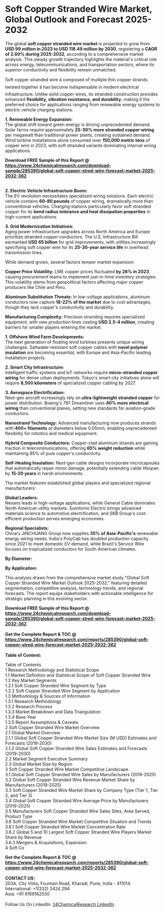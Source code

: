 <h1>Soft Copper Stranded Wire Market, Global Outlook and Forecast 2025-2032</h1><p>The global <strong>soft copper stranded wire market</strong> is projected to grow from <strong>USD 99 million in 2023 to USD 118.49 million by 2030</strong>, registering a <strong>CAGR of 2.60% during 2025-2032</strong>, according to a comprehensive market analysis. This steady growth trajectory highlights the material's critical role across energy, telecommunications, and transportation sectors, where its superior conductivity and flexibility remain unmatched.</p><p>Soft copper stranded wire â composed of multiple thin copper strands twisted together â has become indispensable in modern electrical infrastructure. Unlike solid copper wires, its stranded construction provides enhanced <strong>flexibility, vibration resistance, and durability</strong>, making it the preferred choice for applications ranging from renewable energy systems to electric vehicle charging stations.</p><p><strong>1. Renewable Energy Expansion:</strong><br>
The global shift toward green energy is driving unprecedented demand. Solar farms require approximately <strong>25-30% more stranded copper wiring</strong> per megawatt than traditional power plants, creating sustained demand. Wind turbine installations alone consumed over <strong>150,000 metric tons</strong> of copper wire in 2023, with soft stranded variants dominating internal wiring applications.</p><div><b>Download FREE Sample of this Report @ 
            <a href="https://www.24chemicalresearch.com/download-sample/285390/global-soft-copper-stred-wire-forecast-market-2025-2032-362">
            https://www.24chemicalresearch.com/download-sample/285390/global-soft-copper-stred-wire-forecast-market-2025-2032-362</a></b></div><br><p><strong>2. Electric Vehicle Infrastructure Boom:</strong><br>
The EV revolution necessitates specialized wiring solutions. Each electric vehicle contains <strong>60-80 pounds</strong> of copper wiring, dramatically more than conventional vehicles. Charging stations particularly favor soft stranded copper for its <strong>bend radius tolerance and heat dissipation properties</strong> in high-current applications.</p><p><strong>3. Grid Modernization Initiatives:</strong><br>
Aging power infrastructure upgrades across North America and Europe prioritize stranded copper conductors. The U.S. Infrastructure Bill earmarked <strong>USD 65 billion</strong> for grid improvements, with utilities increasingly specifying soft copper wire for its <strong>25-30-year service life</strong> in overhead transmission lines.</p><p>While demand grows, several factors temper market expansion:</p><p><strong>Copper Price Volatility:</strong> LME copper prices fluctuated <strong>by 28% in 2023</strong>, causing procurement teams to implement just-in-time inventory strategies. This volatility stems from geopolitical factors affecting major copper producers like Chile and Peru.</p><p><strong>Aluminum Substitution Threats:</strong> In low-voltage applications, aluminum conductors now capture <strong>18-22% of the market</strong> due to cost advantages, though they lack copper's conductivity and durability.</p><p><strong>Manufacturing Complexity:</strong> Precision stranding requires specialized equipment, with new production lines costing <strong>USD 2.5-4 million</strong>, creating barriers for smaller players entering the market.</p><p><strong>1. Offshore Wind Farm Developments:</strong><br>
The next generation of floating wind turbines presents unique wiring challenges. Saltwater-resistant soft copper cables with <strong>novel polymer insulation</strong> are becoming essential, with Europe and Asia-Pacific leading installation projects.</p><p><strong>2. Smart City Infrastructure:</strong><br>
Intelligent traffic systems and IoT networks require <strong>micro-stranded copper wiring</strong> for dense urban deployments. Tokyo's smart city initiatives alone will require <strong>8,500 kilometers</strong> of specialized copper cabling by 2027.</p><p><strong>3. Aerospace Electrification:</strong><br>
Next-gen aircraft increasingly rely on <strong>ultra-lightweight stranded copper</strong> for power distribution. Boeing's 787 Dreamliner uses <strong>40% more electrical wiring</strong> than conventional planes, setting new standards for aviation-grade conductors.</p><p><strong>Nanostrand Technology:</strong> Advanced manufacturing now produces strands with <strong>400+ filaments</strong> at diameters below 0.05mm, enabling unprecedented flexibility for robotics and medical equipment.</p><p><strong>Hybrid Composite Conductors:</strong> Copper-clad aluminum strands are gaining traction in telecommunications, offering <strong>65% weight reduction</strong> while maintaining 85% of pure copper's conductivity.</p><p><strong>Self-Healing Insulation:</strong> Next-gen cable designs incorporate microcapsules that automatically repair minor damage, potentially extending cable lifespan by <strong>15-20 years</strong> in harsh environments.</p><p>The market features established global players and specialized regional manufacturers:</p><p><strong>Global Leaders:</strong><br>
Nexans leads in high-voltage applications, while General Cable dominates North American utility markets. Sumitomo Electric brings advanced materials science to automotive electrification, and SKB Group's cost-efficient production serves emerging economies.</p><p><strong>Regional Specialists:</strong><br>
China's JINCHUANG Group now supplies <strong>35% of Asia-Pacific's</strong> renewable energy wiring needs. India's PolyCab has doubled production capacity since 2021 to meet domestic EV demand, while Brazil's Service Wire focuses on tropicalized conductors for South American climates.</p><p><strong>By Diameter:</strong></p><p><strong>By Application:</strong></p><p>This analysis draws from the comprehensive market study "Global Soft Copper Stranded Wire Market Outlook 2025-2032," featuring detailed segmentation, competitive analysis, technology trends, and regional forecasts. The report equips stakeholders with actionable intelligence for strategic planning in this evolving sector.</p><div><b>Download FREE Sample of this Report @ 
            <a href="https://www.24chemicalresearch.com/download-sample/285390/global-soft-copper-stred-wire-forecast-market-2025-2032-362">
            https://www.24chemicalresearch.com/download-sample/285390/global-soft-copper-stred-wire-forecast-market-2025-2032-362</a></b></div><br><div><b>Get the Complete Report & TOC @ 
            <a href="https://www.24chemicalresearch.com/reports/285390/global-soft-copper-stred-wire-forecast-market-2025-2032-362">
            https://www.24chemicalresearch.com/reports/285390/global-soft-copper-stred-wire-forecast-market-2025-2032-362</a></b></div><br>
            <b>Table of Content:</b><p>Table of Contents<br />
1 Research Methodology and Statistical Scope<br />
1.1 Market Definition and Statistical Scope of Soft Copper Stranded Wire<br />
1.2 Key Market Segments<br />
1.2.1 Soft Copper Stranded Wire Segment by Type<br />
1.2.2 Soft Copper Stranded Wire Segment by Application<br />
1.3 Methodology & Sources of Information<br />
1.3.1 Research Methodology<br />
1.3.2 Research Process<br />
1.3.3 Market Breakdown and Data Triangulation<br />
1.3.4 Base Year<br />
1.3.5 Report Assumptions & Caveats<br />
2 Soft Copper Stranded Wire Market Overview<br />
2.1 Global Market Overview<br />
2.1.1 Global Soft Copper Stranded Wire Market Size (M USD) Estimates and Forecasts (2019-2030)<br />
2.1.2 Global Soft Copper Stranded Wire Sales Estimates and Forecasts (2019-2030)<br />
2.2 Market Segment Executive Summary<br />
2.3 Global Market Size by Region<br />
3 Soft Copper Stranded Wire Market Competitive Landscape<br />
3.1 Global Soft Copper Stranded Wire Sales by Manufacturers (2019-2025)<br />
3.2 Global Soft Copper Stranded Wire Revenue Market Share by Manufacturers (2019-2025)<br />
3.3 Soft Copper Stranded Wire Market Share by Company Type (Tier 1, Tier 2, and Tier 3)<br />
3.4 Global Soft Copper Stranded Wire Average Price by Manufacturers (2019-2025)<br />
3.5 Manufacturers Soft Copper Stranded Wire Sales Sites, Area Served, Product Type<br />
3.6 Soft Copper Stranded Wire Market Competitive Situation and Trends<br />
3.6.1 Soft Copper Stranded Wire Market Concentration Rate<br />
3.6.2 Global 5 and 10 Largest Soft Copper Stranded Wire Players Market Share by Revenue<br />
3.6.3 Mergers & Acquisitions, Expansion<br />
4 Soft Co</p><div><b>Get the Complete Report & TOC @ 
            <a href="https://www.24chemicalresearch.com/reports/285390/global-soft-copper-stred-wire-forecast-market-2025-2032-362">
            https://www.24chemicalresearch.com/reports/285390/global-soft-copper-stred-wire-forecast-market-2025-2032-362</a></b></div><br><b>CONTACT US:</b><br>
            203A, City Vista, Fountain Road, Kharadi, Pune, India - 411014<br>
            International: +1(332) 2424 294<br>
            Asia: +91 9169162030 <br><br>
            Follow Us On LinkedIn: <a href="https://www.linkedin.com/company/24chemicalresearch/">24ChemicalResearch LinkedIn</a>